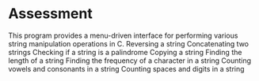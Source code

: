 # Assessment

This program provides a menu-driven interface for performing various string manipulation operations in C.
Reversing a string
Concatenating two strings
Checking if a string is a palindrome
Copying a string
Finding the length of a string
Finding the frequency of a character in a string
Counting vowels and consonants in a string
Counting spaces and digits in a string

